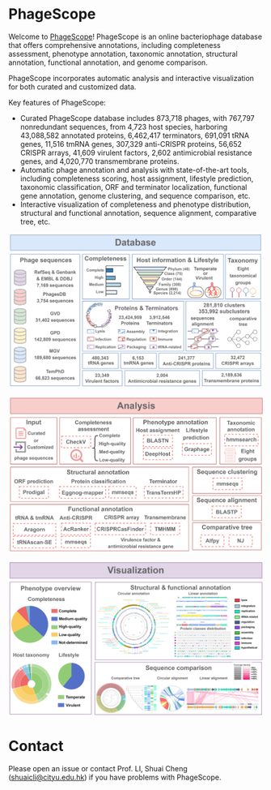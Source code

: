 # PhageScope
Welcome to [PhageScope](https://phagescope.deepomics.org/)! PhageScope is an online bacteriophage database that offers comprehensive annotations, including completeness assessment, phenotype annotation, taxonomic annotation, structural annotation, functional annotation, and genome comparison. 

PhageScope incorporates automatic analysis and interactive visualization for both curated and customized data.

Key features of PhageScope:
+ Curated PhageScope database includes 873,718 phages, with 767,797 nonredundant sequences, from 4,723 host species, harboring 43,088,582 annotated proteins, 6,462,417 terminators, 691,091 tRNA genes, 11,516 tmRNA genes, 307,329 anti-CRISPR proteins, 56,652 CRISPR arrays, 41,609 virulent factors, 2,602 antimicrobial resistance genes, and 4,020,770 transmembrane proteins. 
+ Automatic phage annotation and analysis with state-of-the-art tools, including completeness scoring, host assignment, lifestyle prediction, taxonomic classification, ORF and terminator localization, functional gene annotation, genome clustering, and sequence comparison, etc.
+ Interactive visualization of completeness and phenotype distribution, structural and functional annotation, sequence alignment, comparative tree, etc. 

![image](https://github.com/deepomicslab/PhageScope/blob/main/Figures/database.png)

![image](https://github.com/deepomicslab/PhageScope/blob/main/Figures/analysis.png)

![image](https://github.com/deepomicslab/PhageScope/blob/main/Figures/visualization.png)

# Contact
Please open an issue or contact Prof. LI, Shuai Cheng (shuaicli@cityu.edu.hk) if you have problems with PhageScope.

